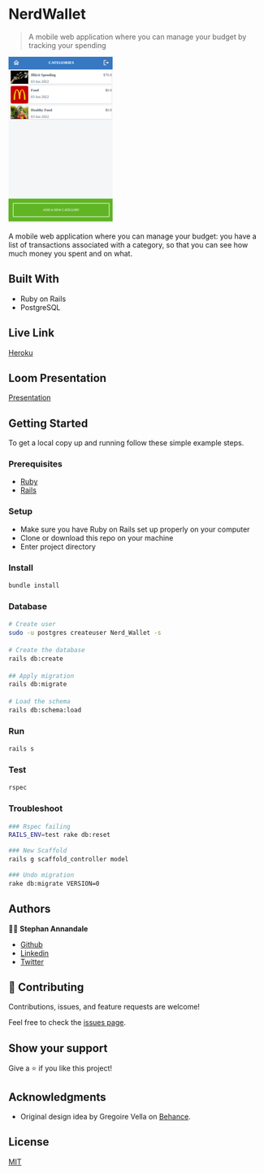 # NerdWallet

> A mobile web application where you can manage your budget by tracking your spending

![screenshot](app/assets/images/screenshot.png)

A mobile web application where you can manage your budget: you have a list of transactions associated with a category, so that you can see how much money you spent and on what.

## Built With

- Ruby on Rails
- PostgreSQL

## Live Link

[Heroku](https://infinite-citadel-92406.herokuapp.com)

## Loom Presentation

[Presentation](https://www.loom.com/share/ed9e536ea3e9411c8145b4278d7a4c7f)

## Getting Started

To get a local copy up and running follow these simple example steps.

### Prerequisites

- [Ruby](https://www.ruby-lang.org/en/)
- [Rails](https://gorails.com/)

### Setup

- Make sure you have Ruby on Rails set up properly on your computer
- Clone or download this repo on your machine
- Enter project directory

### Install

```sh
bundle install
```

### Database

```sh
# Create user
sudo -u postgres createuser Nerd_Wallet -s

# Create the database
rails db:create

## Apply migration
rails db:migrate

# Load the schema
rails db:schema:load
```

### Run

```sh
rails s
```

### Test

```sh
rspec
```

### Troubleshoot

```sh
### Rspec failing
RAILS_ENV=test rake db:reset
```

```sh
### New Scaffold
rails g scaffold_controller model
```

```sh
### Undo migration
rake db:migrate VERSION=0
```

## Authors

👤👤 **Stephan Annandale**

- [Github](https://github.com/sneeu-leeu)
- [Linkedin](https://www.linkedin.com/in/stephan-annandale-a4b4931a9/)
- [Twitter](https://twitter.com/Stephan07484055)

## 🤝 Contributing

Contributions, issues, and feature requests are welcome!

Feel free to check the [issues page](../../issues/).

## Show your support

Give a ⭐️ if you like this project!

## Acknowledgments

- Original design idea by Gregoire Vella on [Behance](https://www.behance.net/gregoirevella).

## License

[MIT](./LICENSE)
